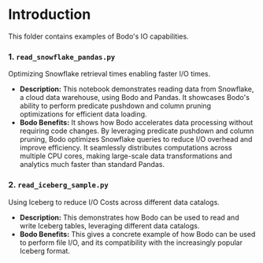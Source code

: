 # Introduction

This folder contains examples of Bodo's IO capabilities. 

### 1. `read_snowflake_pandas.py` 
Optimizing  Snowflake retrieval times enabling faster I/O times.
- **Description:** This notebook demonstrates reading data from Snowflake, a cloud data warehouse, using Bodo and Pandas. It showcases Bodo's ability to perform predicate pushdown and column pruning optimizations for efficient data loading.
- **Bodo Benefits:** It shows how Bodo accelerates data processing without requiring code changes. By leveraging predicate pushdown and column pruning, Bodo optimizes Snowflake queries to reduce I/O overhead and improve efficiency. It seamlessly distributes computations across multiple CPU cores, making large-scale data transformations and analytics much faster than standard Pandas.

### 2. `read_iceberg_sample.py` 
Using Iceberg to reduce I/O Costs  across different data catalogs.
- **Description:** This demonstrates how Bodo can be used to read and write Iceberg tables, leveraging different data catalogs.
- **Bodo Benefits:** This gives a concrete example of how Bodo can be used to perform file I/O, and its compatibility with the increasingly popular Iceberg format.
